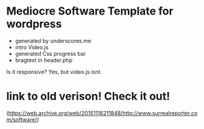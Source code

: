# Mediocre Software Template for wordpress
* generated by underscores.me
* intro Video.js 
* generated Css progress bar
* bragtext in header.php

Is it responsive?
Yes, but video.js isnt.

# link to old verison! Check it out!
 (https://web.archive.org/web/20151116211848/http://www.surrealreporter.com/software/)
